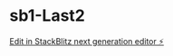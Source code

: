 # sb1-Last2

[Edit in StackBlitz next generation editor ⚡️](https://stackblitz.com/~/github.com/drmas001/sb1-Last2)